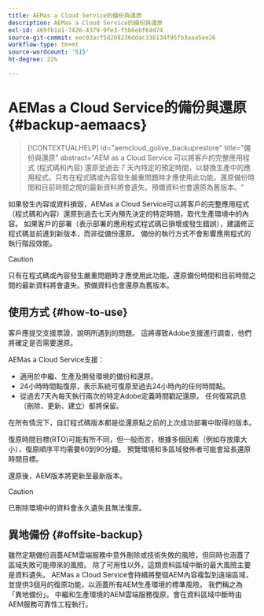 ```yaml
---
title: AEMas a Cloud Service的備份與還原
description: AEMas a Cloud Service的備份與還原
exl-id: 469fb1a1-7426-4379-9fe3-f5b0ebf64d74
source-git-commit: eec03acf5d208236ddac338134f95fb3aaa5ee26
workflow-type: tm+mt
source-wordcount: '515'
ht-degree: 22%

---
```



# AEMas a Cloud Service的備份與還原 {#backup-aemaacs}

>[!CONTEXTUALHELP]
>id="aemcloud_golive_backuprestore"
>title="備份與還原"
>abstract="AEM as a Cloud Service 可以將客戶的完整應用程式 (程式碼和內容) 還原至過去 7 天內特定的預定時間，以替換生產中的應用程式。只有在程式碼或內容發生嚴重問題時才應使用此功能。還原備份時間和目前時間之間的最新資料將會遺失。預備資料也會還原為舊版本。"

如果發生內容或資料損毀，AEMas a Cloud Service可以將客戶的完整應用程式（程式碼和內容）還原到過去七天內預先決定的特定時間，取代生產環境中的內容。
如果客戶的部署（表示部署的應用程式程式碼已損壞或發生錯誤），建議修正程式碼並前進到新版本，而非從備份還原。 備份的執行方式不會影響應用程式的執行階段效能。

>[!CAUTION]
>
>只有在程式碼或內容發生嚴重問題時才應使用此功能。還原備份時間和目前時間之間的最新資料將會遺失。預備資料也會還原為舊版本。

## 使用方式 {#how-to-use}

客戶應提交支援票證，說明所遇到的問題。 這將導致Adobe支援進行調查，他們將確定是否需要還原。

AEMas a Cloud Service支援：

* 適用於中繼、生產及開發環境的備份和還原。
* 24小時時間點復原，表示系統可復原至過去24小時內的任何時間點。
* 從過去7天內每天執行兩次的特定Adobe定義時間戳記還原。  任何復寫訊息（刪除、更新、建立）都將保留。

在所有情況下，自訂程式碼版本都是從還原點之前的上次成功部署中取得的版本。

復原時間目標(RTO)可能有所不同，但一般而言，根據多個因素（例如存放庫大小），復原順序平均需要60到90分鐘。 預覽環境和多區域發佈者可能會延長還原時間目標。

還原後，AEM版本將更新至最新版本。

>[!CAUTION]
>
>已刪除環境中的資料會永久遺失且無法復原。

## 異地備份 {#offsite-backup}

雖然定期備份涵蓋AEM雲端服務中意外刪除或技術失敗的風險，但同時也涵蓋了區域失敗可能帶來的風險。 除了可用性以外，這類資料區域中斷的最大風險主要是資料遺失。
AEMas a Cloud Service會持續將整個AEM內容複製到遠端區域，並提供3個月的復原功能，以涵蓋所有AEM生產環境的標準風險。 我們稱之為「異地備份」。
中繼和生產環境的AEM雲端服務復原，會在資料區域中斷時由AEM服務可靠性工程執行。
